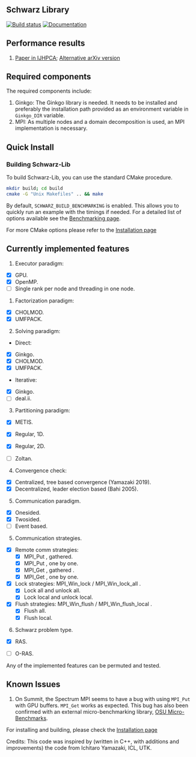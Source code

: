 Schwarz Library
-------------------

[![Build status](https://github.com/pratikvn/schwarz-lib/workflows/Build/badge.svg)](https://github.com/pratikvn/schwarz-lib/actions?query=workflow%3ABuild-status)
[![Documentation](https://github.com/pratikvn/schwarz-lib/workflows/Build-doc/badge.svg?branch=develop)](https://pratikvn.github.io/schwarz-lib/doc/develop/index.html)

Performance results
-------------------
1. [Paper in IJHPCA](https://journals.sagepub.com/doi/10.1177/1094342020946814); [Alternative arXiv version](https://arxiv.org/abs/2003.05361)


## Required components

The required components include:
1. Ginkgo: The Ginkgo library is needed. It needs to be installed and preferably the installation path
   provided as an environment variable in `Ginkgo_DIR` variable.
2. MPI: As multiple nodes and a domain decomposition is used, an MPI implementation is necessary.

## Quick Install

### Building Schwarz-Lib 

To build Schwarz-Lib, you can use the standard CMake procedure. 

```sh
mkdir build; cd build
cmake -G "Unix Makefiles" .. && make
```

By default, `SCHWARZ_BUILD_BENCHMARKING` is enabled. This allows you to quickly run an example with the timings if needed. For a detailed list of options available see the [Benchmarking page](./benchmarking/BENCHMARKING.md).

For more CMake options please refer to the [Installation page](./INSTALL.md)



## Currently implemented features

1. Executor paradigm:
+ [x] GPU.
+ [x] OpenMP.
+ [ ] Single rank per node and threading in one node.

1. Factorization paradigm:
  + [x] CHOLMOD.
  + [x] UMFPACK.

2. Solving paradigm:
  * Direct:
  + [x] Ginkgo.
  + [x] CHOLMOD.
  + [x] UMFPACK.
  * Iterative:
  + [x] Ginkgo.
  + [ ] deal.ii.

3. Partitioning paradigm:
+ [x] METIS.
+ [x] Regular, 1D.
+ [x] Regular, 2D.
+ [ ] Zoltan.


4. Convergence check:
+ [x] Centralized, tree based convergence (Yamazaki 2019).
+ [x] Decentralized, leader election based (Bahi 2005).

5. Communication paradigm.
+ [x] Onesided.
+ [x] Twosided.
+ [ ] Event based.

5. Communication strategies.
+ [x] Remote comm strategies: 
    + [x] MPI_Put , gathered.
    + [x] MPI_Put , one by one.
    + [x] MPI_Get , gathered .
    + [x] MPI_Get , one by one.
+ [x] Lock strategies: MPI_Win_lock / MPI_Win_lock_all .
    + [x] Lock all and unlock all.
    + [x] Lock local and unlock local.
+ [x] Flush strategies: MPI_Win_flush / MPI_Win_flush_local .
    + [x] Flush all.
    + [x] Flush local.

6. Schwarz problem type.
+ [x] RAS.
+ [ ] O-RAS.


Any of the implemented features can be permuted and tested.

## Known Issues

1. On Summit, the Spectrum MPI seems to have a bug with using `MPI_Put` with GPU buffers. `MPI_Get` works as expected. This bug has also been confirmed with an external micro-benchmarking library, [OSU Micro-Benchmarks](https://github.com/pratikvn/osu-bench-personal-fork).


For installing and building, please check the [Installation page](./INSTALL.md)


Credits: This code was inspired by (written in C++, with additions and improvements) the code from Ichitaro Yamazaki, ICL, UTK.
